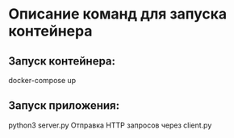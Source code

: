 # Описание команд для запуска контейнера
## Запуск контейнера:
docker-compose up
## Запуск приложения:
python3 server.py
Отправка HTTP запросов через client.py